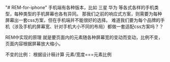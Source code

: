 "# REM-for-iphone" 
手机端有各种版本，比如 三星 华为 等各式各样的手机类型，每种类型的手机屏幕也各有异同。
那我们之前的响应式方案，则需要为每种屏幕出一套css方案，但在手机端并不能很好的选择。
难道我们要为每个品牌的手机（涉及手机的屏幕宽、针对手机大小不同的布局）都做一套适配css方案吗？？

REM中实现的原理 就是要页面内的元素随各种屏幕宽的变动而变动，比例不变， 页面内容根据屏幕放大缩小。


不变的比例：
根据设计稿计算 元素/宽度===元素比例
